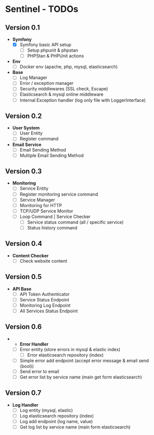 # Sentinel - TODOs

## Version 0.1
- **Symfony**
  - [X] Symfony basic API setup
	- [ ] Setup phpunit & phpstan
	- [ ] PHPStan & PHPUnit actions

- **Env**
	- [ ] Docker env (apache, php, mysql, elasticsearch)

- **Base**
  - [ ] Log Manager
  - [ ] Error / exception manager
  - [ ] Security middlewares (SSL check, Escape)
  - [ ] Elasticsearch & mysql online middleware
  - [ ] Internal Exception handler (log only file with LoggerInterface)

## Version 0.2
- **User System**
  - [ ] User Entity
  - [ ] Register command
  
- **Email Service**
  - [ ] Email Sending Method
  - [ ] Multiple Email Sending Method

## Version 0.3
- **Monitoring**
    - [ ] Service Entity
    - [ ] Register monitoring service command
    - [ ] Service Manager
    - [ ] Monitoring for HTTP
    - [ ] TCP/UDP Service Monitor
    - [ ] Loop Command | Service Checker
		- [ ] Service status command (all / specific service)
		- [ ] Status history command

## Version 0.4
- **Content Checker**
  - [ ] Check website content

## Version 0.5
- **API Base**
  - [ ] API Token Authenticator
  - [ ] Service Status Endpoint
  - [ ] Monitoring Log Endpoint
  - [ ] All Services Status Endpoint

## Version 0.6
- - **Error Handler**
  - [ ] Error entity (store errors in mysql & elastic index)
	- [ ] Error elasticsearch repository (index)
  - [ ] Simple error add endpoint (accept error message & email send (bool))
  - [ ] Send error to email
  - [ ] Get error list by service name (main get form elasticsearch)

## Version 0.7
- **Log Handler**
	- [ ] Log entity (mysql, elastic)
	- [ ] Log elasticsearch repository (index)
  - [ ] Log add endpoint (log name, value)
  - [ ] Get log list by service name (main form elasticsearch)
